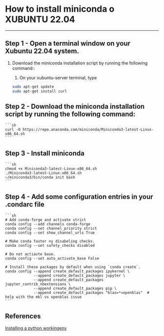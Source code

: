 #  How to install miniconda o XUBUNTU 22.04

-----------------------------------------------------
##  Step 1 - Open a terminal window on your Xubuntu 22.04 system.

1. Download the miniconda installation script by running the following command:: 

    1. On your xubuntu-server terminal, type
    
    ```sh
    sudo apt-get update
    sudo apt-get install curl
    ```

## Step 2 - Download the miniconda installation script by running the following command:

    ```sh
    curl -O https://repo.anaconda.com/miniconda/Miniconda3-latest-Linux-x86_64.sh
    ```

## Step 3 - Install miniconda

    ```sh
    chmod +x Miniconda3-latest-Linux-x86_64.sh
    ./Miniconda3-latest-Linux-x86_64.sh
    ~/miniconda3/bin/conda init bash
    ```


## Step 4 - Add some configuration entries in your .condarc file

    ```sh
    # Add conda-forge and activate strict
    conda config --add channels conda-forge
    conda config --set channel_priority strict
    conda config --set show_channel_urls True

    # Make conda faster ny disabeling checks.
    conda config --set safety_checks disabled

    # Do not actiavte base.
    conda config --set auto_activate_base False

    # Install these packages by default when using `conda create`.
    conda config --append create_default_packages ipykernel \
                 --append create_default_packages jupyter \
                 --append create_default_packages jupyter_contrib_nbextensions \
                 --append create_default_packages pip \
                 --append create_default_packages "blas=*=openblas"  # help with the mkl vs openblas issue
    ```
    


## References

[Installing a python workingenv](https://currents.soest.hawaii.edu/ocn_data_analysis/installation.html)

